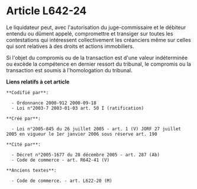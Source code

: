 # Article L642-24

Le liquidateur peut, avec l'autorisation du juge-commissaire et le débiteur entendu ou dûment appelé, compromettre et
transiger sur toutes les contestations qui intéressent collectivement les créanciers même sur celles qui sont relatives à des
droits et actions immobiliers.

Si l'objet du compromis ou de la transaction est d'une valeur indéterminée ou excède la compétence en dernier ressort du
tribunal, le compromis ou la transaction est soumis à l'homologation du tribunal.

**Liens relatifs à cet article**

	**Codifié par**:

	  - Ordonnance 2000-912 2000-09-18
	  - Loi n°2003-7 2003-01-03 art. 50 I (ratification)

	**Créé par**:

	  - Loi n°2005-845 du 26 juillet 2005 - art. 1 (V) JORF 27 juillet 2005 en vigueur le 1er janvier 2006 sous réserve art. 190

	**Cité par**:

	  - Décret n°2005-1677 du 28 décembre 2005 - art. 287 (Ab)
	  - Code de commerce - art. R642-41 (V)

	**Anciens textes**:

	  - Code de commerce. - art. L622-20 (M)
